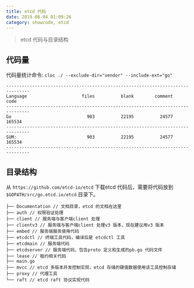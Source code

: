 ```yaml
---
title: etcd 代码
date: 2019-08-04 01:09:26
category: showcode, etcd
---
```


> etcd 代码与目录结构


## 代码量

代码量统计命令: `cloc ./ --exclude-dir="vendor" --include-ext="go"`

```
-------------------------------------------------------------------------------
Language                     files          blank        comment           code
-------------------------------------------------------------------------------
Go                             903          22195          24577         165534
-------------------------------------------------------------------------------
SUM:                           903          22195          24577         165534
-------------------------------------------------------------------------------
```

## 目录结构

从 `https://github.com/etcd-io/etcd` 下载etcd 代码后，需要将代码放到 `$GOPATH/src/go.etcd.io/etcd` 目录下。

```
├── Documentation // 文档目录，etcd 的文档在这里
├── auth // 权限验证处理
├── client // 服务端与客户端client 处理
├── clientv3 // 服务端与客户端client 处理v3 版本，现在建议用v3 版本
├── embed // 服务端服务使用代码
├── etcdctl // 终端工具代码，编译后是 etcdctl 工具
├── etcdmain // 服务端代码
├── etcdserver // 服务端代码，包含proto 定义和生成的pb.go 代码文件
├── lease // 租约相关代码
├── main.go
├── mvcc // etcd 多版本并发控制实现，etcd 存储的键值数据使用该工具控制存储
├── proxy // 代理工具
└── raft // etcd raft 协议实现代码
```

